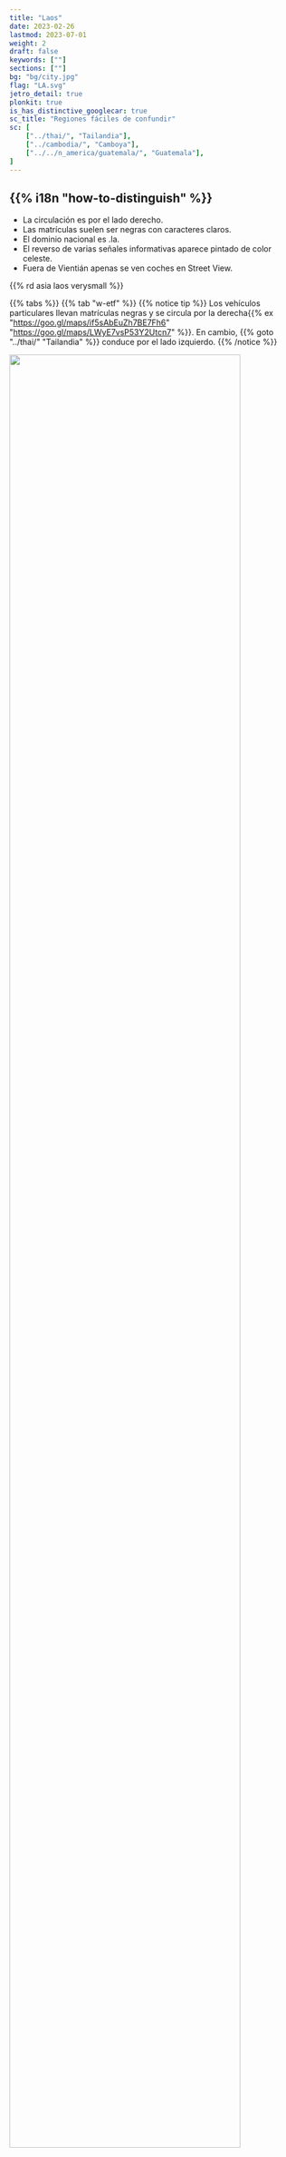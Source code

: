 ```yaml
---
title: "Laos"
date: 2023-02-26
lastmod: 2023-07-01
weight: 2
draft: false
keywords: [""]
sections: [""]
bg: "bg/city.jpg"
flag: "LA.svg"
jetro_detail: true
plonkit: true
is_has_distinctive_googlecar: true
sc_title: "Regiones fáciles de confundir"
sc: [
    ["../thai/", "Tailandia"],
    ["../cambodia/", "Camboya"],
    ["../../n_america/guatemala/", "Guatemala"],
]
---
```


<div class="main-desciption country-description">
    <h2 class="section-title">{{% i18n "how-to-distinguish" %}}</h2>
    <ul class="rule-list">
        <li>La circulación es por el <span class="quiz">lado derecho</span>.</li>
        <li>Las matrículas suelen ser <span class="quiz">negras</span> con caracteres claros.</li>
        <li>El dominio nacional es <span class="quiz">.la</span>.</li>
        <li>El reverso de varias señales informativas aparece pintado de color <span class="quiz">celeste</span>.</li>
        <li class="no-evidence">Fuera de Vientián apenas se ven coches en Street View.</li>
    </ul>
    {{% rd asia laos verysmall %}}
</div>

{{% tabs %}}
{{% tab "w-etf" %}}
{{% notice tip %}}
Los vehículos particulares llevan matrículas <span class="quiz">negras</span> y se circula por la derecha{{% ex "https://goo.gl/maps/if5sAbEuZh7BE7Fh6" "https://goo.gl/maps/LWyE7vsP53Y2Utcn7" %}}. En cambio, {{% goto "../thai/" "Tailandia" %}} conduce por el <span class="quiz">lado izquierdo</span>.
{{% /notice %}}
<div class="googlemap-if unclickable">
<img src="./car.jpg" width="90%">
</div>

{{% notice tip %}}
El idioma oficial es el lao, por lo que las señales de alto y otros avisos tienen grafías propias.
{{% /notice %}}

<div class="googlemap-if no-margin">
<img src="./960px-Fari-Wechsel.jpg" width="90%">
</div>

<div class="googlemap-if no-margin">
<table class="word-list">
<tr>
    <th>Idioma</th> <th>Escritura</th>
</tr>
<tr><td><span class="quiz">Jemer</span></td><td>ភោខE��ីយដ្ឋានជប៉ុខE/td></tr>
<tr><td><span class="quiz">Lao</span></td><td>ຮ້ານອາຫານຍີ່ປຸ່ກE/td></tr>
<tr><td><span class="quiz">Tailandés</span></td><td>ร้านอาหารญี่ปุ่กE/td></tr>
</table>
</div>

{{% notice tip %}}
Fuera de Vientián las carreteras están casi vacías; es habitual encontrarse con escenas sin coches.
{{% /notice %}}

<div class="googlemap-if">
<iframe src="https://www.google.com/maps/embed?pb=!4v1686681996128!6m8!1m7!1skKjEXMjlcxLLxw7alD_-iA!2m2!1d19.89297895778401!2d102.139081518515!3f133.37511689777247!4f-89!5f0.7820865974627469" width="495" height="295" style="border:0;" allowfullscreen="" loading="lazy" referrerpolicy="no-referrer-when-downgrade"></iframe>
</div>

{{% notice tip %}}
Varias señales tienen la cara posterior pintada de color <span class="quiz">celeste</span>. Ese mismo tono aparece también en {{% goto "../../cs_america/ecuador/" "Ecuador" %}}.
{{% /notice %}}

<div class="googlemap-if">
<img src="./roadsign.jpg" width="85%">
</div>

{{% /tab %}}
{{% tab "w-bollard" %}}
{{% notice tip %}}
Encontrarás hitos blancos y negros muy parecidos a los de Tailandia, con bordes rectos.
{{% /notice %}}
<div class="googlemap-if">
<iframe src="https://www.google.com/maps/embed?pb=!4v1682156065057!6m8!1m7!1s_GOrlJ6qlmll5JcU5-8N2Q!2m2!1d17.89566739608804!2d102.7204188911393!3f307.13405333819395!4f-26.016123257733646!5f3.2201248475094664" width="295" height="295" style="border:0;" allowfullscreen="" loading="lazy" referrerpolicy="no-referrer-when-downgrade"></iframe>
</div>
{{% /tab %}}
{{% tab "Idioma" %}}
{{% notice note %}}
El lao es el idioma oficial del país.
{{% /notice %}}

<div class="googlemap-if">
<table class="word-list">
<tr>
    <th>Idioma</th> <th>Escritura</th>
</tr>
<tr><td><span class="quiz">Japonés</span></td><td>日本料理レストラン</td></tr>
<tr><td><span class="quiz">Cingalés</span></td><td>ජපනශEඁE��න්ශE��</td></tr>
<tr><td><span class="quiz">Asamés</span></td><td>জাপানীঁEৰুE��্টুৰুE��্ঁE/td></tr>
<tr><td><span class="quiz">Canarés</span></td><td>ಜಪಾನೀಸುEರುE��್ಟೋರುE��ಟುE/td></tr>
<tr><td><span class="quiz">Guyaratí</span></td><td>જાપાનીઁEરુE��્ટોરન્ઁE/td></tr>
<tr><td><span class="quiz">Tamil</span></td><td>ஜப்பானிய உணவகமுE/td></tr>
<tr><td><span class="quiz">Telugú</span></td><td>జపనీసుEరుE��్టారుE��టుE/td></tr>
<tr><td><span class="quiz">Bengalí</span></td><td>জাপানি রুE��্তোরা</td></tr>
<tr><td><span class="quiz">Hindi</span></td><td>जापानी रुE��्टोरुE��ँE/td></tr>
<tr><td><span class="quiz">Jemer</span></td><td>ភោខE��ីយដ្ឋានជប៉ុខE/td></tr>
<tr><td><span class="quiz">Lao</span></td><td>ຮ້ານອາຫານຍີ່ປຸ່ກE/td></tr>
<tr><td><span class="quiz">Tailandés</span></td><td>ร้านอาหารญี่ปุ่กE/td></tr>
</table>
</div>
{{% /tab %}}
{{% /tabs %}}

<div class="main-desciption area-description">
    <h2 class="section-title">{{% i18n "narrow-down-the-city" %}}</h2>
    <ul class="rule-list">
        <li class="no-evidence">En Vang Vieng se observan montañas kársticas de piedra caliza{{% ex "https://maps.app.goo.gl/NPGHX2T8LUJg8KhY7" "https://maps.app.goo.gl/9kmaAuPP1NbnF5vMA" %}}.</li>
    </ul>
</div>

{{% tabs %}}
{{% tab "Vang Vieng" %}}
<div class="googlemap-if">
<img src="./laos_vang_vieng_river.jpg">
</div>
{{% /tab %}}
{{% /tabs %}}

<div class="main-desciption area-description">
    <ul class="rule-list">
        <li class="no-evidence">Los diseños de las placas de calle cambian según la ciudad.</li>
    </ul>
</div>

{{% tabs %}}
{{% tab "Vientián" %}}
<div class="googlemap-if">
<a data-flickr-embed="true" href="https://www.flickr.com/photos/tigertraillaos/16227618552/in/photolist-qHYMCL-eKp32y-FL3W1C-f4kDBT-kt81PR-q2ViyM-bWbDNY-9jgM5v-bVqVeg-zhwqjQ-7YEAyp-9ktK7q-mvN8ma-q2X2fm-dUJfkx-82Nh98-9ea6Em-bWbzYN-a7PTjH-9desNB-psZmsY-p1A4Uy-pezcin-e1rVnD-q1Phe1-o8vh99-nR88ia-8j2N3q-brRuTi-5NJMNr-7naoKt-peBvkW-f4A5ih-j1EfGQ-55XdSn-o6Drfm-dXtLcz-kDGeiU-aqh24U-dWeFsK-c97dmd-anXwRj-68JHMi-dWkkjd-dUJ3zR-oG4xWA-AGwbpx-a9oNbU-qaEtBF-Cepnkp" title="laos-vientiane-french-street-sign-tiger-trail-photo-by-cyril-eberle-CEB_9572"><img src="https://live.staticflickr.com/8576/16227618552_bd37d6d2d8.jpg" width="500" height="333" alt="laos-vientiane-french-street-sign-tiger-trail-photo-by-cyril-eberle-CEB_9572"></a><script async src="//embedr.flickr.com/assets/client-code.js" charset="utf-8"></script>
</div>
{{% /tab %}}
{{% tab "Luang Prabang" %}}
<div class="googlemap-if">
<iframe src="https://www.google.com/maps/embed?pb=!4v1686683910958!6m8!1m7!1s54i3lPxhz8wrm93-DQs5LA!2m2!1d19.88538315585645!2d102.1368704792641!3f226.7199194703969!4f-10.959218382083236!5f3.3141337805568174" width="295" height="295" style="border:0;" allowfullscreen="" loading="lazy" referrerpolicy="no-referrer-when-downgrade"></iframe>
</div>
{{% /tab %}}
{{% tab "Savannakhet" %}}
<div class="googlemap-if">
<iframe src="https://www.google.com/maps/embed?pb=!4v1686683686473!6m8!1m7!1sLI50TkU7-7CKi1-dA7imJA!2m2!1d16.55840340475947!2d104.7496955558114!3f313.9022413503186!4f-4.245691810731117!5f3.325193203789971" width="295" height="295" style="border:0;" allowfullscreen="" loading="lazy" referrerpolicy="no-referrer-when-downgrade"></iframe>
</div>
{{% /tab %}}
{{% tab "Vang Vieng" %}}
{{% notice tip %}}
El diseño se parece al de Luang Prabang, pero la esquina inferior derecha muestra un número; parece un formato muy consistente.
{{% /notice %}}
<div class="googlemap-if">
<iframe src="https://www.google.com/maps/embed?pb=!4v1686684022096!6m8!1m7!1sXuv5OscM3dhGjcSj7t64uA!2m2!1d18.91971609057496!2d102.4483848353054!3f20.904230773404873!4f-19.806052191080013!5f3.325193203789971" width="295" height="295" style="border:0;" allowfullscreen="" loading="lazy" referrerpolicy="no-referrer-when-downgrade"></iframe>
</div>
{{% /tab %}}
{{% tab "Pakse" %}}
{{% notice tip %}}
Hay menos señales que en otras ciudades, pero a veces aparecen carteles con un adorno dorado en la parte superior. Al ser un destino turístico, incluso los rótulos mencionan “Pakse” en inglés, así que puedes orientarte aunque no encuentres la placa.
{{% /notice %}}
<div class="googlemap-if">
<iframe src="https://www.google.com/maps/embed?pb=!4v1686684707027!6m8!1m7!1sWRLjjKdIrjGe20wwdautCQ!2m2!1d15.12167617277633!2d105.8017633474254!3f44.920309591713874!4f-9.301377899545201!5f3.325193203789971" width="195" height="295" style="border:0;" allowfullscreen="" loading="lazy" referrerpolicy="no-referrer-when-downgrade"></iframe>
<iframe src="https://www.google.com/maps/embed?pb=!4v1686685119713!6m8!1m7!1sv3c01DN3dIAqEQSqaxdSpg!2m2!1d15.11719182863964!2d105.8064755975009!3f202.58384227119325!4f-9.89541873920571!5f3.325193203789971" width="195" height="295" style="border:0;" allowfullscreen="" loading="lazy" referrerpolicy="no-referrer-when-downgrade"></iframe>
<iframe src="https://www.google.com/maps/embed?pb=!4v1686685178258!6m8!1m7!1sv_A8sElkA9JWfuo7-xFpjA!2m2!1d15.11849950747342!2d105.8044653882287!3f99.01356437804438!4f-9.175144438084999!5f3.325193203789971" width="195" height="295" style="border:0;" allowfullscreen="" loading="lazy" referrerpolicy="no-referrer-when-downgrade"></iframe>
</div>
{{% /tab %}}
{{% /tabs %}}
